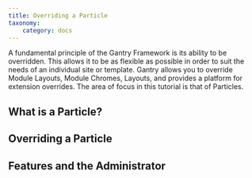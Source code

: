 ```yaml
---
title: Overriding a Particle
taxonomy:
    category: docs
---
```


A fundamental principle of the Gantry Framework is its ability to be overridden. This allows it to be as flexible as possible in order to suit the needs of an individual site or template. Gantry allows you to override Module Layouts, Module Chromes, Layouts, and provides a platform for extension overrides. The area of focus in this tutorial is that of Particles.

What is a Particle?
------------------



Overriding a Particle
--------------------



Features and the Administrator
------------------------------
